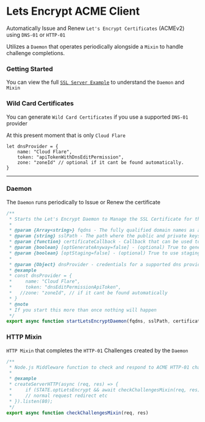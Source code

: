 # Lets Encrypt ACME Client

Automatically Issue and Renew `Let's Encrypt Certificates` (ACMEv2) using `DNS-01` or `HTTP-01`

Utilizes a `Daemon` that operates periodically alongside a `Mixin` to handle challenge completions.

### Getting Started

You can view the full [`SSL Server Example`](https://github.com/FirstTimeEZ/server-ssl) to understand the `Daemon` and `Mixin`

### Wild Card Certificates

You can generate `Wild Card Certificates` if you use a supported `DNS-01` provider

At this present moment that is only `Cloud Flare`

```
let dnsProvider = {
    name: "Cloud Flare",
    token: "apiTokenWithDnsEditPermission",
    zone: "zoneId" // optional if it cant be found automatically.
}
```

--------

### Daemon

The `Daemon` runs periodically to Issue or Renew the certificate

```javascript
/**
 * Starts the Let's Encrypt Daemon to Manage the SSL Certificate for the Server
 *
 * @param {Array<string>} fqdns - The fully qualified domain names as a SAN (e.g., ["example.com", "www.example.com"]), You must use a `dnsProvider` if you include a wild card
 * @param {string} sslPath - The path where the public and private keys will be stored/loaded from.
 * @param {function} certificateCallback - Callback that can be used to update the certificates or trigger a restart etc.
 * @param {boolean} [optGenerateAnyway=false] - (optional) True to generate certificates before the 60 days has passed.
 * @param {boolean} [optStaging=false] - (optional) True to use staging mode instead of production.
 * 
 * @param {Object} dnsProvider - credentials for a supported dns provider if you want to use the `DNS-01` Challenge instead of `HTTP-01`
 * @example
 * const dnsProvider = {
 *     name: "Cloud Flare",
 *     token: "dnsEditPermissionApiToken",
 *   //zone: "zoneId", // if it cant be found automatically
 * }
 * @note
 * If you start this more than once nothing will happen
 */
export async function startLetsEncryptDaemon(fqdns, sslPath, certificateCallback, optGenerateAnyway = false, optStaging = false, dnsProvider = undefined)
```

### HTTP Mixin

`HTTP Mixin` that completes the `HTTP-01` Challenges created by the `Daemon`

```javascript
/**
 * Node.js Middleware function to check and respond to ACME HTTP-01 challenges inside the HTTP Server.
 *
 * @example
 * createServerHTTP(async (req, res) => {
 *     if (STATE.optLetsEncrypt && await checkChallengesMixin(req, res)) { return; } 
 *     // normal request redirect etc
 * }).listen(80);
 */
export async function checkChallengesMixin(req, res)
```
